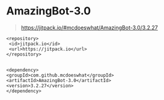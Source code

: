# AmazingBot-3.0

> https://jitpack.io/#mcdoeswhat/AmazingBot-3.0/3.2.27
  ```
<repository>
   <id>jitpack.io</id>
   <url>https://jitpack.io</url>
</repository>
		
		
<dependency>
  <groupId>com.github.mcdoeswhat</groupId>
  <artifactId>AmazingBot-3.0</artifactId>
 <version>3.2.27</version>
</dependency>
  ```
